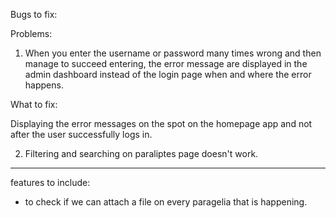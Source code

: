 Bugs to fix:

Problems:

1. When you enter the username or password many times wrong and then manage to succeed entering, the error message are displayed in the admin dashboard instead of the login page when and where the error happens. 

What to fix:

Displaying the error messages on the spot on the homepage app and not after the user successfully logs in.

2. Filtering and searching on paraliptes page doesn't work. 

---

features to include:

- to check if we can attach a file on every paragelia that is happening.
